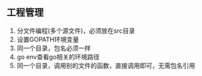 ## 工程管理

1. 分文件编程(多个源文件)，必须放在src目录
2. 设置GOPATH环境变量
3. 同一个目录，包名必须一样
4. go env查看go相关的环境路径
5. 同一个目录，调用别的文件的函数，直接调用即可，无需包名引用
